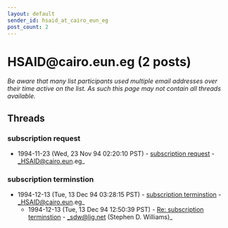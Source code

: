 ```yaml
---
layout: default
sender_id: hsaid_at_cairo_eun_eg
post_count: 2
---
```


# HSAID<span>@</span>cairo.eun.eg (2 posts)

_Be aware that many list participants used multiple email addresses over their time active on the list. As such this page may not contain all threads available._

## Threads

### subscription request
+ 1994-11-23 (Wed, 23 Nov 94 02:20:10 PST) - [subscription request](/archive/1994/11/764c076a5a6ce6581a131b33a4ac7ff9e5af947bc7699c6618982903ad22167f) - _HSAID@cairo.eun.eg_

### subscription terminstion
+ 1994-12-13 (Tue, 13 Dec 94 03:28:15 PST) - [subscription terminstion](/archive/1994/12/7f6fa78f4b27412949aee5156f4de6e53a47e99cce7cafa8a60bf75a7f1e7d47) - _HSAID@cairo.eun.eg_
  + 1994-12-13 (Tue, 13 Dec 94 12:50:39 PST) - [Re: subscription terminstion](/archive/1994/12/d4f8014466ee7ace626229090012188a43a6fe9a87f5cc640b840c4274e07fd7) - _sdw@lig.net (Stephen D. Williams)_

